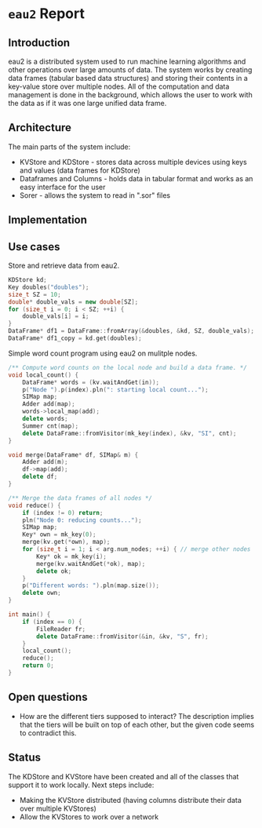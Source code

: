 # `eau2` Report

## Introduction
eau2 is a distributed system used to run machine learning algorithms and other operations over large amounts of data. The system works by creating data frames (tabular based data structures) and storing their contents in a key-value store over multiple nodes. All of the computation and data management is done in the background, which allows the user to work with the data as if it was one large unified data frame.

## Architecture
The main parts of the system include:
* KVStore and KDStore - stores data across multiple devices using keys and values (data frames for KDStore)
* Dataframes and Columns - holds data in tabular format and works as an easy interface for the user
* Sorer - allows the system to read in ".sor" files 

## Implementation


## Use cases
Store and retrieve data from eau2.
```cpp
KDStore kd;
Key doubles("doubles");
size_t SZ = 10;
double* double_vals = new double[SZ];
for (size_t i = 0; i < SZ; ++i) {
    double_vals[i] = i;
}
DataFrame* df1 = DataFrame::fromArray(&doubles, &kd, SZ, double_vals);
DataFrame* df1_copy = kd.get(doubles);
```

Simple word count program using eau2 on mulitple nodes.
```cpp
/** Compute word counts on the local node and build a data frame. */
void local_count() {
    DataFrame* words = (kv.waitAndGet(in));
    p("Node ").p(index).pln(": starting local count...");
    SIMap map;
    Adder add(map);
    words->local_map(add);
    delete words;
    Summer cnt(map);
    delete DataFrame::fromVisitor(mk_key(index), &kv, "SI", cnt);
}

void merge(DataFrame* df, SIMap& m) {
    Adder add(m);
    df->map(add);
    delete df;
}

/** Merge the data frames of all nodes */
void reduce() {
    if (index != 0) return;
    pln("Node 0: reducing counts...");
    SIMap map;
    Key* own = mk_key(0);
    merge(kv.get(*own), map);
    for (size_t i = 1; i < arg.num_nodes; ++i) { // merge other nodes
        Key* ok = mk_key(i);
        merge(kv.waitAndGet(*ok), map);
        delete ok;
    }
    p("Different words: ").pln(map.size());
    delete own;
}

int main() {
    if (index == 0) {
        FileReader fr;
        delete DataFrame::fromVisitor(&in, &kv, "S", fr);
    }
    local_count();
    reduce();
    return 0;
}
```


## Open questions
* How are the different tiers supposed to interact? The description implies that the tiers will be built on top of each other, but the given code seems to contradict this.

## Status
The KDStore and KVStore have been created and all of the classes that support it to work locally. Next steps include:
- Making the KVStore distributed (having columns distribute their data over multiple KVStores)
- Allow the KVStores to work over a network